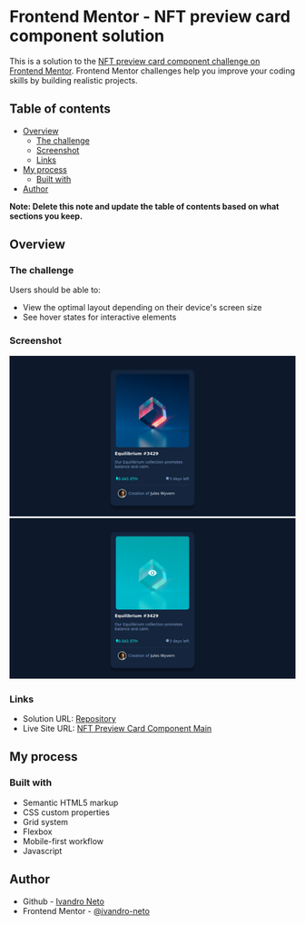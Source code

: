 # Frontend Mentor - NFT preview card component solution

This is a solution to the [NFT preview card component challenge on Frontend Mentor](https://www.frontendmentor.io/challenges/nft-preview-card-component-SbdUL_w0U). Frontend Mentor challenges help you improve your coding skills by building realistic projects. 

## Table of contents

- [Overview](#overview)
  - [The challenge](#the-challenge)
  - [Screenshot](#screenshot)
  - [Links](#links)
- [My process](#my-process)
  - [Built with](#built-with)
- [Author](#author)


**Note: Delete this note and update the table of contents based on what sections you keep.**

## Overview

### The challenge

Users should be able to:

- View the optimal layout depending on their device's screen size
- See hover states for interactive elements

### Screenshot

![Screenshot first view](./Screenshots/screenshot_desktop.png)
![Screenshot second view](./Screenshots/screenshot_active.png)


### Links

- Solution URL: [Repository](https://github.com/ivandro-neto/NFT-preview-card-component-Main.git)
- Live Site URL: [NFT Preview Card Component Main](https://ivandro-neto.github.io/NFT-preview-card-component-Main/)

## My process

### Built with

- Semantic HTML5 markup
- CSS custom properties
- Grid system
- Flexbox
- Mobile-first workflow
- Javascript 

## Author

- Github - [Ivandro Neto](https://github.com/ivandro-neto)
- Frontend Mentor - [@ivandro-neto](https://www.frontendmentor.io/profile/ivandro-neto)
